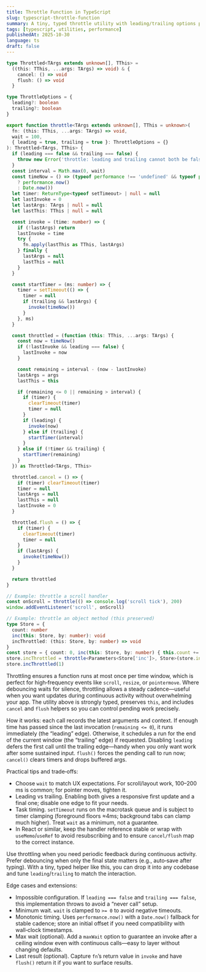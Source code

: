 ```yaml
---
title: Throttle Function in TypeScript
slug: typescript-throttle-function
summary: A tiny, typed throttle utility with leading/trailing options plus cancel/flush helpers.
tags: [typescript, utilities, performance]
publishedAt: 2025-10-30
language: ts
draft: false
---
```


```ts
type Throttled<TArgs extends unknown[], TThis> =
  ((this: TThis, ...args: TArgs) => void) & {
    cancel: () => void
    flush: () => void
  }

type ThrottleOptions = {
  leading?: boolean
  trailing?: boolean
}

export function throttle<TArgs extends unknown[], TThis = unknown>(
  fn: (this: TThis, ...args: TArgs) => void,
  wait = 100,
  { leading = true, trailing = true }: ThrottleOptions = {}
): Throttled<TArgs, TThis> {
  if (leading === false && trailing === false) {
    throw new Error('throttle: leading and trailing cannot both be false')
  }
  const interval = Math.max(0, wait)
  const timeNow = () => (typeof performance !== 'undefined' && typeof performance.now === 'function'
    ? performance.now()
    : Date.now())
  let timer: ReturnType<typeof setTimeout> | null = null
  let lastInvoke = 0
  let lastArgs: TArgs | null = null
  let lastThis: TThis | null = null

  const invoke = (time: number) => {
    if (!lastArgs) return
    lastInvoke = time
    try {
      fn.apply(lastThis as TThis, lastArgs)
    } finally {
      lastArgs = null
      lastThis = null
    }
  }

  const startTimer = (ms: number) => {
    timer = setTimeout(() => {
      timer = null
      if (trailing && lastArgs) {
        invoke(timeNow())
      }
    }, ms)
  }

  const throttled = (function (this: TThis, ...args: TArgs) {
    const now = timeNow()
    if (!lastInvoke && leading === false) {
      lastInvoke = now
    }

    const remaining = interval - (now - lastInvoke)
    lastArgs = args
    lastThis = this

    if (remaining <= 0 || remaining > interval) {
      if (timer) {
        clearTimeout(timer)
        timer = null
      }
      if (leading) {
        invoke(now)
      } else if (trailing) {
        startTimer(interval)
      }
    } else if (!timer && trailing) {
      startTimer(remaining)
    }
  }) as Throttled<TArgs, TThis>

  throttled.cancel = () => {
    if (timer) clearTimeout(timer)
    timer = null
    lastArgs = null
    lastThis = null
    lastInvoke = 0
  }

  throttled.flush = () => {
    if (timer) {
      clearTimeout(timer)
      timer = null
    }
    if (lastArgs) {
      invoke(timeNow())
    }
  }

  return throttled
}

// Example: throttle a scroll handler
const onScroll = throttle(() => console.log('scroll tick'), 200)
window.addEventListener('scroll', onScroll)

// Example: throttle an object method (this preserved)
type Store = {
  count: number
  inc(this: Store, by: number): void
  incThrottled: (this: Store, by: number) => void
}
const store = { count: 0, inc(this: Store, by: number) { this.count += by } } as Store
store.incThrottled = throttle<Parameters<Store['inc']>, Store>(store.inc, 250)
store.incThrottled(1)
```

Throttling ensures a function runs at most once per time window, which is perfect for high‑frequency events like `scroll`, `resize`, or `pointermove`. Where debouncing waits for silence, throttling allows a steady cadence—useful when you want updates during continuous activity without overwhelming your app. The utility above is strongly typed, preserves `this`, and includes `cancel` and `flush` helpers so you can control pending work precisely.

How it works: each call records the latest arguments and context. If enough time has passed since the last invocation (`remaining <= 0`), it runs immediately (the “leading” edge). Otherwise, it schedules a run for the end of the current window (the “trailing” edge) if requested. Disabling `leading` defers the first call until the trailing edge—handy when you only want work after some sustained input. `flush()` forces the pending call to run now; `cancel()` clears timers and drops buffered args.

Practical tips and trade‑offs:
- Choose `wait` to match UX expectations. For scroll/layout work, 100–200 ms is common; for pointer moves, tighten it.
- Leading vs trailing. Enabling both gives a responsive first update and a final one; disable one edge to fit your needs.
 - Task timing. `setTimeout` runs on the macrotask queue and is subject to timer clamping (foreground floors ≈4ms; background tabs can clamp much higher). Treat `wait` as a minimum, not a guarantee.
- In React or similar, keep the handler reference stable or wrap with `useMemo`/`useRef` to avoid resubscribing and to ensure `cancel/flush` map to the correct instance.

Use throttling when you need periodic feedback during continuous activity. Prefer debouncing when only the final state matters (e.g., auto‑save after typing). With a tiny, typed helper like this, you can drop it into any codebase and tune `leading`/`trailing` to match the interaction.

Edge cases and extensions:
- Impossible configuration. If `leading === false` and `trailing === false`, this implementation throws to avoid a “never call” setup.
- Minimum wait. `wait` is clamped to `>= 0` to avoid negative timeouts.
- Monotonic timing. Uses `performance.now()` with a `Date.now()` fallback for stable cadence; store an initial offset if you need compatibility with wall‑clock timestamps.
- Max wait (optional). Add a `maxWait` option to guarantee an invoke after a ceiling window even with continuous calls—easy to layer without changing defaults.
- Last result (optional). Capture `fn`’s return value in `invoke` and have `flush()` return it if you want to surface results.
